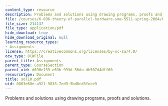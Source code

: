 ```yaml
---
content_type: resource
description: Problems and solutions using drawing programs, proofs and solutions.
file: /courses/6-896-theory-of-parallel-hardware-sma-5511-spring-2004/0803e68ea92198337ed95bd6cd3fece9_sol10.pdf
file_size: 214137
file_type: application/pdf
hide_download: true
hide_download_original: null
learning_resource_types:
- Assignments
license: https://creativecommons.org/licenses/by-nc-sa/4.0/
ocw_type: OCWFile
parent_title: Assignments
parent_type: CourseSection
parent_uid: d690e139-e63b-993d-56da-db507d4dff60
resourcetype: Document
title: sol10.pdf
uid: 0803e68e-a921-9833-7ed9-5bd6cd3fece9
---
```

Problems and solutions using drawing programs, proofs and solutions.